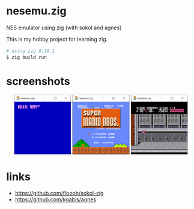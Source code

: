 # nesemu.zig

NES emulator using zig (with sokol and agnes)

This is my hobby project for learning zig.

```bash
# using zig 0.10.1
$ zig build run
```

# screenshots

<p align="center">
  <img src="screenshots/Snipaste_2023-04-07_00-00-36.png" alt="" width="30%">
  <img src="screenshots/Snipaste_2023-04-06_23-59-41.png" alt="" width="30%">
  <img src="screenshots/Snipaste_2023-04-07_00-00-12.png" alt="" width="30%">
</p>

# links

- https://github.com/floooh/sokol-zig
- https://github.com/kgabis/agnes
